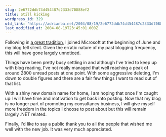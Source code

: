 ```yaml
---
slug: 2e6772ddb74d454487c2333d70888ef2
title: Still kicking
wordpress_id: 329
old_link: 'https://adrianba.net/2004/08/19/2e6772ddb74d454487c2333d70888ef2/'
last_modified_at: 2004-08-19T23:45:01.000Z
---
```


Following in [a great
tradition](http://www.razorsoft.net/weblog/), I joined Microsoft at the beginning of June and my
blog fell silent. Given the erratic nature of my past blogging
frequency, this will have gone largely unnoticed.

Things have been pretty busy settling in and although I've tried
to keep up with blog reading, I've not really managed that well
reaching a peak of around 2800 unread posts at one point. With some
aggressive deleting, I'm down to double figures and there are a
fair few things I want to read out of that list.

With a shiny new domain name for home, I am hoping that once I'm
caught up I will have time and motivation to get back into posting.
Now that my blog is no longer part of promoting my consultancy
business, I will give myself more freedom in the topics I choose to
post about but this will remain largely .NET related.

Finally, I'd like to say a public thank you to all the people
that wished me well with the new job. It was very much
appreciated.

